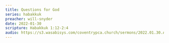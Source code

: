 ```yaml
---
title: Questions for God
series: habakkuk
preacher: will-snyder
date: 2022-01-30
scripture: Habakkuk 1:12-2:4
audio: https://s3.wasabisys.com/coventrypca.church/sermons/2022.01.30.A Questions for God - Will Snyder.mp3
---
```

